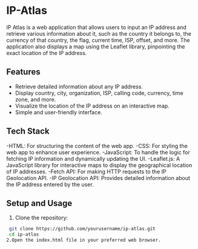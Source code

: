 # IP-Atlas

IP Atlas is a web application that allows users to input an IP address and retrieve various information about it, such as the country it belongs to, the currency of that country, the flag, current time, ISP, offset, and more. The application also displays a map using the Leaflet library, pinpointing the exact location of the IP address.

## Features
- Retrieve detailed information about any IP address.
- Display country, city, organization, ISP, calling code, currency, time zone, and more.
- Visualize the location of the IP address on an interactive map.
- Simple and user-friendly interface.

## Tech Stack
-HTML: For structuring the content of the web app.
-CSS: For styling the web app to enhance user experience.
-JavaScript: To handle the logic for fetching IP information and dynamically updating the UI.
-Leaflet.js: A JavaScript library for interactive maps to display the geographical location of IP addresses.
-Fetch API: For making HTTP requests to the IP Geolocation API.
-IP Geolocation API: Provides detailed information about the IP address entered by the user.

## Setup and Usage
1. Clone the repository:
  ```bash
   git clone https://github.com/yourusername/ip-atlas.git
   cd ip-atlas 
2.Open the index.html file in your preferred web browser.




